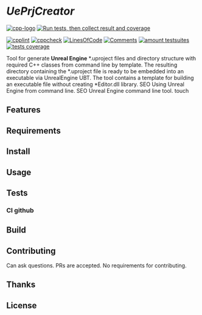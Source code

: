 # _UePrjCreator_
[![cpp-logo](https://img.shields.io/badge/C++v17-Solutions-blue.svg?style=flat&logo=c%2B%2B)](
https://en.wikipedia.org/wiki/C++
) [![Run tests, then collect result and coverage](https://github.com/Alex0vSky/UePrjCreator/actions/workflows/TestsResultAndCoverage.yml/badge.svg)](https://github.com/Alex0vSky/UePrjCreator/actions/workflows/TestsResultAndCoverage.yml)

[![cpplint](https://gist.githubusercontent.com/Alex0vSky/2af621bdd237231125e907ea81b1f8a8/raw/GoogleStyle_cpplint.svg)](
https://Alex0vSky.github.io/project-qa-report/UePrjCreator/cpplint.xml
) [![cppcheck](https://gist.githubusercontent.com/Alex0vSky/2af621bdd237231125e907ea81b1f8a8/raw/StaticAnalysis_cppcheck.svg)](
https://Alex0vSky.github.io/project-qa-report/UePrjCreator/cppcheck.xml
) [![LinesOfСode](https://gist.githubusercontent.com/Alex0vSky/2af621bdd237231125e907ea81b1f8a8/raw/Metrixpp-LinesOfСode.svg)](
https://Alex0vSky.github.io/project-qa-report/UePrjCreator/metrixpp.txt
) [![Comments](https://gist.githubusercontent.com/Alex0vSky/2af621bdd237231125e907ea81b1f8a8/raw/Metrixpp-Comments.svg)](
https://Alex0vSky.github.io/project-qa-report/UePrjCreator/metrixpp.txt
) [![amount testsuites](https://gist.githubusercontent.com/Alex0vSky/2af621bdd237231125e907ea81b1f8a8/raw/GoogleTest-testsuites-Windows-x86-Debug.svg)](
https://Alex0vSky.github.io/project-qa-report/UePrjCreator/GoogleTestCombinedOutput/GoogleTestCombinedOutput.html
) [![tests coverage](https://gist.githubusercontent.com/Alex0vSky/2af621bdd237231125e907ea81b1f8a8/raw/TestsCoverage-Occ-Windows-x86-Debug.svg)](
https://Alex0vSky.github.io/project-qa-report/UePrjCreator/HtmlReportOcc/index.html
)

Tool for generate __Unreal Engine__ *.uproject files and directory structure with required C++ classes from command line by template.
The resulting directory containing the *.uproject file is ready to be embedded into an executable via UnrealEngine UBT.
The tool contains a template for building an executable file without creating *Editor.dll library.
SEO Using Unreal Engine from command line.
SEO Unreal Engine command line tool.
touch

## Features

## Requirements

## Install

## Usage

## Tests

### CI github

## Build

## Contributing
Can ask questions. PRs are accepted. No requirements for contributing.

## Thanks

## License
